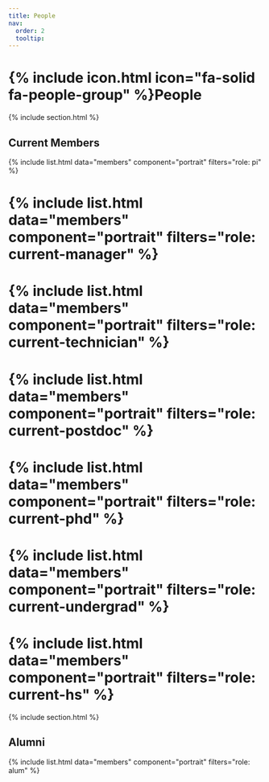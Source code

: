 ```yaml
---
title: People
nav:
  order: 2
  tooltip: 
---
```


# {% include icon.html icon="fa-solid fa-people-group" %}People

{% include section.html %}

## Current Members

{% include list.html  data="members"  component="portrait"  filters="role: pi" %}
# {% include list.html  data="members"  component="portrait"  filters="role: current-manager" %}
# {% include list.html  data="members"  component="portrait"  filters="role: current-technician" %}
# {% include list.html  data="members"  component="portrait"  filters="role: current-postdoc" %}
# {% include list.html  data="members"  component="portrait"  filters="role: current-phd" %}
# {% include list.html  data="members"  component="portrait"  filters="role: current-undergrad" %}
# {% include list.html  data="members"  component="portrait"  filters="role: current-hs" %}


{% include section.html %}

## Alumni

{% include list.html  data="members"  component="portrait"  filters="role: alum" %}

